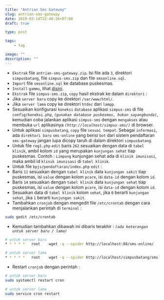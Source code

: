 ```yaml
---
title: "Antrian Sms Gateway"
slug: antrian-sms-gateway
date: 2019-03-14T22:48:26+07:00
draft: true

type: post

tags:
    - tag

image: ""
description: ""
---
```



- `Ekstrak` file `antrian-sms-gateway.zip`. Isi file ada `3`, direktori `simpusbatang`, file `simpus-sms.zip` dan file `smsonline.sql`.
- `Import` file `smsonline.sql` ke database puskesmas.
- `Install` `gammu`, lihat [disini](/blog/gammu-sms-gateway/).
- `Ekstrak` file `simpus-sms.zip`, `copy` hasil ekstrak ke dalam `direktori` :
 - Jika `server baru` copy ke direktori `/var/www/html/`.
 - Jika `server lama` copy ke direktori `htdoc` dari `lampp`.
- Sesuaikan konfigurasi `koneksi` `database` aplikasi `simpus-sms` di file `config/koneksi.php`, *`(gunakan database puskesmas, bukan sayangbunda)`*, kemudian coba jalankan aplikasi `simpus-sms` dengan `mengakses` atau membuka `url` aplikasinya *`(http://localhost/simpus-sms/)`* di browser.
- Untuk aplikasi `simpusbatang`, `copy` file `sesuai tempat`. Sebagai `informasi`, ada `direktori baru` `sms-online` yang berisi `bot` dari sistem pendaftaran `sms-gateway` jangan lupa dicopy taruh di dalam direktori `simpusbatang`.
- Untuk file `reg1.php` `edit` baris `262` sesuaikan dengan data di `tabel klinik`, ambil kolom `id` yang merupakan `kunjungan sehat` tiap puskesmas. Contoh : `Limpung` kunjungan sehat ada di `klinik imunisasi`, maka ambil id `klinik imunisasi` di `tabel klinik`.
- Untuk file `bpjs/pendaftaran/index.php` `edit` : 
 - Baris `11` sesuaikan dengan `tabel klinik` data `kunjungan sakit` tiap puskesmas, isi `value` dengan kolom `pcare`, isi `data-id` dengan kolom `id`.
 - Baris `14` sesuaikan dengan `tabel klinik` data `kunjungan sehat` tiap puskesmas, isi `value` dengan kolom `pcare`, isi `data-id` dengan kolom `id`.
 - Sesuaikan data di `tabel klinik` kolom `sehat`, jika `0` berarti `kunjungan sehat`, jika `1` berarti `kunjungan sakit`.
- Tambahkan `cronjob` dengan mengedit file `/etc/crontab` dengan cara menjalankan perintah di `terminal` :

```bash
sudo gedit /etc/crontab
``` 
- Kemudian tambahkan dibawah ini dibaris terakhir : *`(ada keterangan untuk server baru / lama)`* 

```bash
# untuk server baru
* *	* * *	root    wget -q --spider http://localhost:88/sms-online/
``` 
```bash
# untuk server lama
* *	* * *	root    wget -q --spider http://localhost/simpusbatang/sms-online/
``` 
- Restart `cronjob` dengan perintah : 

```bash
# untuk server baru
sudo systemctl restart cron 
``` 

```bash
# untuk server lama
sudo service cron restart 
``` 